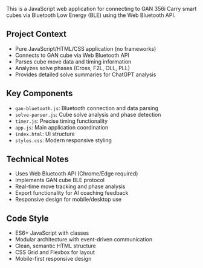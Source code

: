 <!-- Use this file to provide workspace-specific custom instructions to Copilot. For more details, visit https://code.visualstudio.com/docs/copilot/copilot-customization#_use-a-githubcopilotinstructionsmd-file -->

This is a JavaScript web application for connecting to GAN 356i Carry smart cubes via Bluetooth Low Energy (BLE) using the Web Bluetooth API.

## Project Context

- Pure JavaScript/HTML/CSS application (no frameworks)
- Connects to GAN cube via Web Bluetooth API
- Parses cube move data and timing information
- Analyzes solve phases (Cross, F2L, OLL, PLL)
- Provides detailed solve summaries for ChatGPT analysis

## Key Components

- `gan-bluetooth.js`: Bluetooth connection and data parsing
- `solve-parser.js`: Cube solve analysis and phase detection
- `timer.js`: Precise timing functionality
- `app.js`: Main application coordination
- `index.html`: UI structure
- `styles.css`: Modern responsive styling

## Technical Notes

- Uses Web Bluetooth API (Chrome/Edge required)
- Implements GAN cube BLE protocol
- Real-time move tracking and phase analysis
- Export functionality for AI coaching feedback
- Responsive design for mobile/desktop use

## Code Style

- ES6+ JavaScript with classes
- Modular architecture with event-driven communication
- Clean, semantic HTML structure
- CSS Grid and Flexbox for layout
- Mobile-first responsive design
